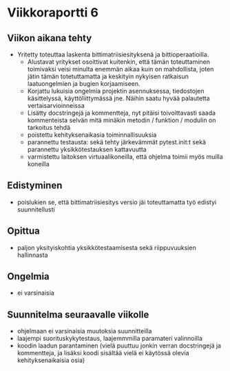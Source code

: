 # Viikkoraportti 6

## Viikon aikana tehty
- Yritetty toteuttaa laskenta bittimatriisiesityksenä ja bittioperaatioilla.
    - Alustavat yritykset osoittivat kuitenkin, että tämän toteuttaminen toimivaksi veisi minulta enemmän aikaa kuin on mahdollista, joten jätin tämän totetuttamatta ja keskityin nykyisen ratkaisun laatuongelmien ja bugien korjaamiseen. 
    - Korjattu lukuisia ongelmia projektin asennuksessa, tiedostojen käsittelyssä, käyttöliittymässä jne. Näihin saatu hyvää palautetta vertaisarvioinneissa
    - Lisätty docstringejä ja kommentteja, nyt pitäisi toivoittavasti saada kommenteista selvän mitä minäkin metodin / funktion / modulin on tarkoitus tehdä
    - poistettu kehityksenaikasia toiminnallisuuksia
    - parannettu testausta: sekä tehty järkevämmät pytest.init:t sekä parannettu yksikkötestauksen kattavuutta
    - varmistettu laitoksen virtuaalikoneilla, että ohjelma toimii myös muilla koneilla

## Edistyminen
- poislukien se, että bittimatriisiesitys versio jäi toteuttamatta työ edistyi suunnitellusti

## Opittua
- paljon yksityiskohtia yksikkötestaamisesta sekä riippuvuuksien hallinnasta

## Ongelmia
- ei varsinaisia

## Suunnitelma seuraavalle viikolle
- ohjelmaan ei varsinaisia muutoksia suunnitteilla
- laajempi suorituskykytestaus, laajemmmilla paramateri valinnoilla
- koodin laadun parantaminen (vielä puuttuu jonkin verran docstringejä ja kommentteja, ja lisäksi koodi sisältää vielä ei käytössä olevia kehityksenaikaisia osia)

